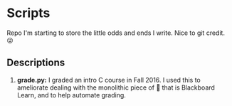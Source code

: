 # Scripts

Repo I'm starting to store the little odds and ends I write. Nice to git credit. :stuck_out_tongue_winking_eye:

## Descriptions

1. **grade.py:** I graded an intro C course in Fall 2016. I used this to ameliorate dealing with the monolithic piece of :shit: that is Blackboard Learn, and to help automate grading.
